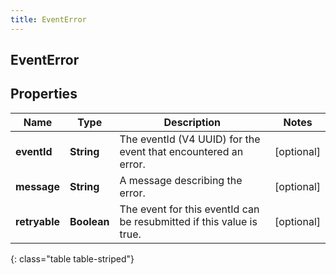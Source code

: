 ```yaml
---
title: EventError
---
```

## EventError


## Properties

| Name | Type | Description | Notes |
| ------------ | ------------- | ------------- | ------------- |
| **eventId** | <!----><!---->**String**<!----> | The eventId (V4 UUID) for the event that encountered an error. |  [optional] |
| **message** | <!----><!---->**String**<!----> | A message describing the error. |  [optional] |
| **retryable** | <!----><!---->**Boolean**<!----> | The event for this eventId can be resubmitted if this value is true. |  [optional] |
{: class="table table-striped"}



